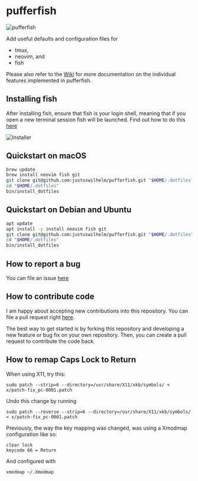 # pufferfish

![pufferfish](docs/puffer.png)

Add useful defaults and configuration files for

-   tmux,
-   neovim, and
-   fish

Please also refer to the
[Wiki](https://github.com/justuswilhelm/pufferfish/wiki)
for more documentation on the individual features implemented in pufferfish.

## Installing fish

After installing fish, ensure that fish is your login shell, meaning that if
you open a new terminal session fish will be launched. Find out how to do this
[here](https://fishshell.com/docs/current/faq.html#faq-default)

![Installer](docs/installer.png)

## Quickstart on macOS

```bash
brew update
brew install neovim fish git
git clone git@github.com:justuswilhelm/pufferfish.git "$HOME/.dotfiles"
cd "$HOME/.dotfiles"
bin/install_dotfiles
```

## Quickstart on Debian and Ubuntu

```bash
apt update
apt install -y install neovim fish git
git clone git@github.com:justuswilhelm/pufferfish.git "$HOME/.dotfiles"
cd "$HOME/.dotfiles"
bin/install_dotfiles
```

## How to report a bug

You can file an issue
[here](https://github.com/justuswilhelm/pufferfish/issues/new)

## How to contribute code

I am happy about accepting new contributions into this repository. You can file
a pull request right
[here](https://github.com/justuswilhelm/pufferfish/compare).

The best way to get started is by forking this repository and developing a new
feature or bug fix on your own repository. Then, you can create a pull request
to contribute the code back.

## How to remap Caps Lock to Return

When using X11, try this:

```
sudo patch --strip=6 --directory=/usr/share/X11/xkb/symbols/ < x/patch-fix_pc-0001.patch
```

Undo this change by running

```
sudo patch --reverse --strip=6 --directory=/usr/share/X11/xkb/symbols/ < x/patch-fix_pc-0001.patch
```

Previously, the way the key mapping was changed, was using a Xmodmap configuration
like so:

```
clear lock
keycode 66 = Return
```

And configured with

```
xmodmap ~/.Xmodmap
```
